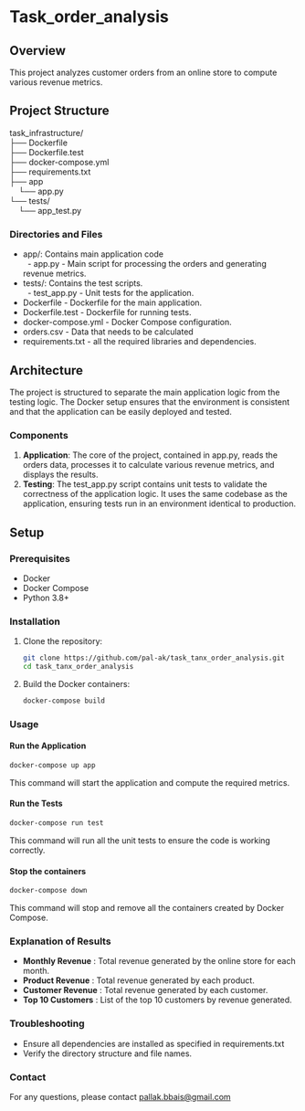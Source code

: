 # Task_order_analysis
## Overview
This project analyzes customer orders from an online store to compute various revenue metrics.
## Project Structure
task_infrastructure/ <br>
├── Dockerfile<br>
├── Dockerfile.test<br>
├── docker-compose.yml<br>
├── requirements.txt<br>
├── app<br>
&nbsp; &nbsp; └── app.py<br>
└── tests/<br>
&nbsp; &nbsp; └── app_test.py<br>
### Directories and Files
- app/: Contains main application code <br>
&nbsp; - app.py - Main script for processing the orders and generating revenue metrics. <br>
- tests/: Contains the test scripts.<br>
 &nbsp; - test_app.py - Unit tests for the application.<br>
- Dockerfile - Dockerfile for the main application. <br>
- Dockerfile.test - Dockerfile for running tests.<br>
- docker-compose.yml - Docker Compose configuration. <br>
- orders.csv - Data that needs to be calculated <br>
- requirements.txt - all the required libraries and dependencies. <br>
## Architecture
The project is structured to separate the main application logic from the testing logic. The Docker setup ensures that the environment is consistent and that the application can be easily deployed and tested.
### Components
1. **Application**: The core of the project, contained in app.py, reads the orders data, processes it to calculate various revenue metrics, and displays the results.
2. **Testing**: The test_app.py script contains unit tests to validate the correctness of the application logic. It uses the same codebase as the application, ensuring tests run in an environment identical to production.


## Setup
### Prerequisites
- Docker
- Docker Compose
- Python 3.8+
### Installation
1. Clone the repository:
    ```sh
    git clone https://github.com/pal-ak/task_tanx_order_analysis.git
    cd task_tanx_order_analysis
    ```

2. Build the Docker containers:
    ```sh
    docker-compose build
    ```

### Usage

#### Run the Application
```sh
docker-compose up app
```
This command will start the application and compute the required metrics.
#### Run the Tests
```sh
docker-compose run test
```
This command will run all the unit tests to ensure the code is working correctly.
#### Stop the containers
```sh
docker-compose down
```
This command will stop and remove all the containers created by Docker Compose.
### Explanation of Results
- **Monthly Revenue** : Total revenue generated by the online store for each month.
- **Product Revenue** : Total revenue generated by each product.
- **Customer Revenue** : Total revenue generated by each customer.
- **Top 10 Customers** : List of the top 10 customers by revenue generated.
### Troubleshooting
- Ensure all dependencies are installed as specified in requirements.txt
- Verify the directory structure and file names.
### Contact
For any questions, please contact pallak.bbais@gmail.com
 













